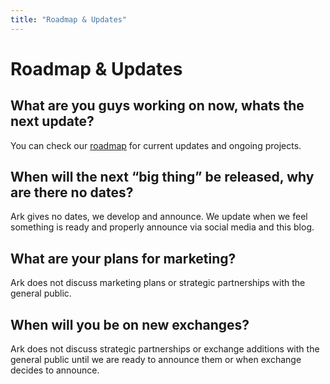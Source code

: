 ```yaml
---
title: "Roadmap & Updates"
---
```


# Roadmap & Updates

## What are you guys working on now, whats the next update?

You can check our [roadmap](https://ark.io/roadmap/) for current updates and ongoing projects.

## When will the next “big thing” be released, why are there no dates?

Ark gives no dates, we develop and announce. We update when we feel something is ready and properly announce via social media and this blog.

## What are your plans for marketing?

Ark does not discuss marketing plans or strategic partnerships with the general public.

## When will you be on new exchanges?

Ark does not discuss strategic partnerships or exchange additions with the general public until we are ready to announce them or when exchange decides to announce.

